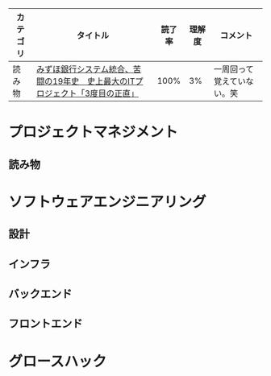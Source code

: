 | カテゴリ | タイトル                                                   | 読了率  | 理解度 | コメント          |
| ---- | ----------------------------------------- | ------------------------------------------------- | ---- | --- | 
| 読み物  | [みずほ銀行システム統合、苦闘の19年史　史上最大のITプロジェクト「3度目の正直」](https://www.amazon.co.jp/gp/product/B084QBQDZ3/)  | 100% | 3%  | 一周回って覚えていない。笑 |

# プロジェクトマネジメント

## 読み物

# ソフトウェアエンジニアリング

## 設計

## インフラ

## バックエンド

## フロントエンド

# グロースハック
